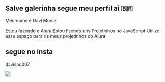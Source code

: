 ## Salve galerinha segue meu perfil ai 🇧🇷

Meu nome é Davi Muniz 

Estou fazendo o Alura 
Estou  Fzendo uns Projetinhos no JavaScript
Utilizo esse espaço para os meus projetinhos do Alura

## segue no insta 

davisao007



![](https://media1.tenor.com/m/YOvMWISxpzUAAAAC/santai.gif)
